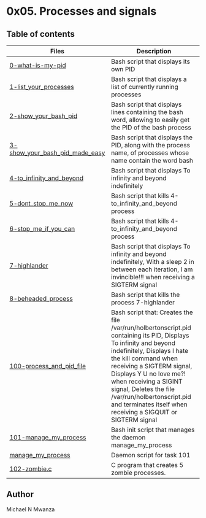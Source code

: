 # 0x05. Processes and signals

## Table of contents
Files | Description
----- | -----------
[0-what-is-my-pid](./0-what-is-my-pid) | Bash script that displays its own PID
[1-list_your_processes](./1-list_your_processes) | Bash script that displays a list of currently running processes
[2-show_your_bash_pid](./2-show_your_bash_pid) | Bash script that displays lines containing the bash word, allowing to easily get the PID of the bash process
[3-show_your_bash_pid_made_easy](./3-show_your_bash_pid_made_easy) | Bash script that displays the PID, along with the process name, of processes whose name contain the word bash
[4-to_infinity_and_beyond](./4-to_infinity_and_beyond) | Bash script that displays To infinity and beyond indefinitely
[5-dont_stop_me_now](./5-dont_stop_me_now) | Bash script that kills 4-to_infinity_and_beyond process
[6-stop_me_if_you_can](./6-stop_me_if_you_can) | Bash script that kills 4-to_infinity_and_beyond process
[7-highlander](./7-highlander) | Bash script that displays To infinity and beyond indefinitely, With a sleep 2 in between each iteration, I am invincible!!! when receiving a SIGTERM signal
[8-beheaded_process](./8-beheaded_process) | Bash script that kills the process 7-highlander
[100-process_and_pid_file](./100-process_and_pid_file) | Bash script that: Creates the file /var/run/holbertonscript.pid containing its PID, Displays To infinity and beyond indefinitely, Displays I hate the kill command when receiving a SIGTERM signal, Displays Y U no love me?! when receiving a SIGINT signal, Deletes the file /var/run/holbertonscript.pid and terminates itself when receiving a SIGQUIT or SIGTERM signal
[101-manage_my_process](./101-manage_my_process) | Bash init script that manages the daemon manage_my_process
[manage_my_process](./manage_my_process) | Daemon script for task 101
[102-zombie.c](./102-zombie.c) | C program that creates 5 zombie processes.

## Author
Michael N Mwanza
